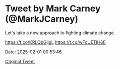 # Tweet by Mark Carney (@MarkJCarney)

Let's take a new approach to fighting climate change.

https://t.co/KRLQbGjigL https://t.co/wFcUETlH6E

Date: 2025-02-01 00:53:46

[Original Tweet](https://x.com/MarkJCarney/status/1885491700476362883)
